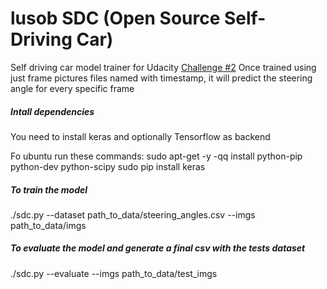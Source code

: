 # lusob SDC (Open Source Self-Driving Car)

Self driving car model trainer for Udacity [Challenge #2](https://medium.com/udacity/challenge-2-using-deep-learning-to-predict-steering-angles-f42004a36ff3#.5650j9v4s)
Once trained using just frame pictures files named with timestamp, it will predict the steering angle for every specific frame

##### Intall dependencies
You need to install keras and optionally Tensorflow as backend

Fo ubuntu run these commands:
sudo apt-get -y -qq install python-pip python-dev python-scipy
sudo pip install keras

##### To train the model
./sdc.py --dataset path_to_data/steering_angles.csv --imgs  path_to_data/imgs

##### To evaluate the model and generate a final csv with the tests dataset
./sdc.py --evaluate --imgs path_to_data/test_imgs

